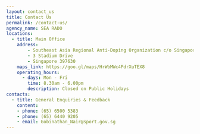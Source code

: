 ```yaml
---
layout: contact_us
title: Contact Us
permalink: /contact-us/
agency_name: SEA RADO
locations:
  - title: Main Office
    address:
        - Southeast Asia Regional Anti-Doping Organization c/o Singapore Sports Council
        - 3 Stadium Drive
        - Singapore 397630
    maps_link: https://goo.gl/maps/HrWbMWc4PdrXuTEX8
    operating_hours:
      - days: Mon - Fri
        time: 8.30am - 6.00pm
        description: Closed on Public Holidays
contacts:
  - title: General Enquiries & Feedback
    content:
    - phone: (65) 6500 5383
    - phone: (65) 6440 9205
    - email: Gobinathan_Nair@sport.gov.sg
---
```

